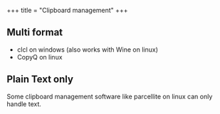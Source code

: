 +++
title = "Clipboard management"
+++

## Multi format
- clcl on windows (also works with Wine on linux)
- CopyQ on linux

## Plain Text only
Some clipboard management software like parcellite on linux can only handle text.